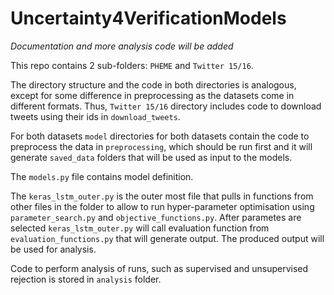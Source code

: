 # Uncertainty4VerificationModels

*Documentation and more analysis code will be added*

This repo contains 2 sub-folders: `PHEME` and `Twitter 15/16`. 

The directory structure and the code in both directories is analogous, except for some difference in preprocessing as the datasets come in different formats. Thus, `Twitter 15/16` directory includes code to download tweets using their ids in `download_tweets`. 

For both datasets `model` directories for both datasets contain the code to preprocess the data in `preprocessing`, which should be run first and it will generate `saved_data` folders that will be used as input to the models. 

The `models.py` file contains model definition. 

The `keras_lstm_outer.py` is the outer most file that pulls in functions from other files in the folder to allow to run hyper-parameter optimisation using `parameter_search.py` and `objective_functions.py`. After parametes are selected `keras_lstm_outer.py` will call evaluation function from `evaluation_functions.py` that will generate output. The produced output will be used for analysis. 

Code to perform analysis of runs, such as supervised and unsupervised rejection is stored in `analysis` folder. 
